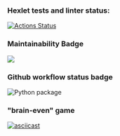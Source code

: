 ### Hexlet tests and linter status:
[![Actions Status](https://github.com/Oleg-Kistanov/python-project-lvl1/workflows/hexlet-check/badge.svg)](https://github.com/Oleg-Kistanov/python-project-lvl1/actions)

### Maintainability Badge
<a href="https://codeclimate.com/github/Oleg-Kistanov/python-project-lvl1/maintainability"><img src="https://api.codeclimate.com/v1/badges/db05035733ea2eaddde2/maintainability" /></a>

### Github workflow status badge
![Python package](https://github.com/Oleg-Kistanov/python-project-lvl1/workflows/Python%20package/badge.svg)

### "brain-even" game
[![asciicast](https://asciinema.org/a/SNrS5KIyDa4thPIDLqvFyThtR.svg)](https://asciinema.org/a/SNrS5KIyDa4thPIDLqvFyThtR)
